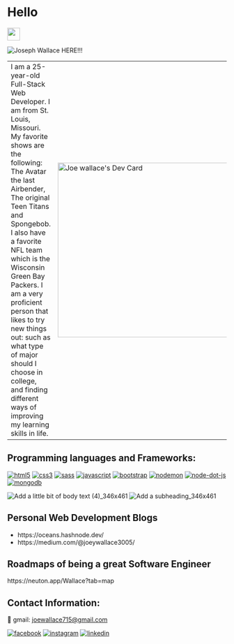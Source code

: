<h1>Hello</h1> 
<img src="https://github.com/TheDudeThatCode/TheDudeThatCode/blob/master/Assets/Hi.gif" width="29px">


![Joseph Wallace HERE!!!](https://user-images.githubusercontent.com/60151170/179810611-a35d55ef-34de-4b1c-b155-5610a754fe9b.png)


<table>
<tr>
  <td valign="center">
 I am a 25-year-old Full-Stack Web Developer. I am from St. Louis, Missouri. My favorite shows are the following: The Avatar the last Airbender, The original Teen Titans and Spongebob. I also have a favorite NFL team which is the Wisconsin Green Bay Packers. I am a very proficient person that likes to try new things out: such as what type of major should I choose in college, and finding different ways of improving my learning skills in life.
<td >

  <a href="https://app.daily.dev/JoeWallace35"><img src="https://api.daily.dev/devcards/220a2de0a5824f24beff2c0f1beea884.png?r=e8x" width="400" alt="Joe wallace's Dev Card"/></a>
  </td>

 </tr>
</table>

<h2>Programming languages and Frameworks:</h2>


<a href="https://www.w3schools.com/html/" >![html5](https://user-images.githubusercontent.com/60151170/158027823-6041d00c-a7c6-4545-9209-857285d3055b.svg)</a>
<a href="https://www.w3schools.com/css/" >![css3](https://user-images.githubusercontent.com/60151170/158027831-b19e1b7b-fd4d-429c-bddf-a2677220a213.svg)</a>
<a href="https://sass-lang.com/" >![sass](https://user-images.githubusercontent.com/60151170/158027777-210a9fe1-6423-48a6-8795-8a3b0c2b8bf1.svg)</a>
<a href="https://www.w3schools.com/js/" >![javascript](https://user-images.githubusercontent.com/60151170/158027854-dac9bce1-e8db-4962-9908-481da200dcf0.svg)</a>
<a href="https://getbootstrap.com/" >![bootstrap](https://user-images.githubusercontent.com/60151170/158027868-575608b2-d03b-4c4d-ba05-31a0befd24b9.svg)</a>
<a href="https://www.npmjs.com/package/nodemon" >![nodemon](https://user-images.githubusercontent.com/60151170/158027873-8cb2831d-14bc-4482-9714-9215a1c3f35b.svg)</a>
<a href="https://nodejs.org/en/" >![node-dot-js](https://user-images.githubusercontent.com/60151170/158027880-f1b4308b-7955-4eff-a15d-193fc0fefa70.svg)</a>
<a href="https://www.mongodb.com/" >![mongodb](https://user-images.githubusercontent.com/60151170/158027887-667921b5-03d6-432c-ae59-498b3795b2ce.svg)</a>





![Add a little bit of body text (4)_346x461](https://user-images.githubusercontent.com/60151170/179804781-fb517956-5b41-4d0a-9bc7-5a3eb3738e88.png) ![Add a subheading_346x461](https://user-images.githubusercontent.com/60151170/179817640-80370a4c-e86c-47eb-ac23-22d722f82464.png)

<h2>Personal Web Development Blogs</h2>

<ul>
<li>https://oceans.hashnode.dev/</li>
<li>https://medium.com/@joeywallace3005/</li>
</ul>

<h2>Roadmaps of being a great Software Engineer</h2>
https://neuton.app/Wallace?tab=map

<h2>Contact Information:</h2>

📩 gmail: joewallace715@gmail.com

<a href="https://www.facebook.com/joe.wallace.714049/">![facebook](https://user-images.githubusercontent.com/60151170/180659498-dd1f72c5-00d6-4bff-83fc-9cb42e78d9f6.svg)</a>
<a href="https://www.instagram.com/childish_3005/"> ![instagram](https://user-images.githubusercontent.com/60151170/180659499-77511a9f-d67e-4e43-91ca-dc3a64a64544.svg)</a>
<a href="https://www.linkedin.com/in/joey-wallace/">![linkedin](https://user-images.githubusercontent.com/60151170/180659510-5cf07913-040e-4d46-a5e1-ffed457ace7e.svg)</a>
 







  
  
 







